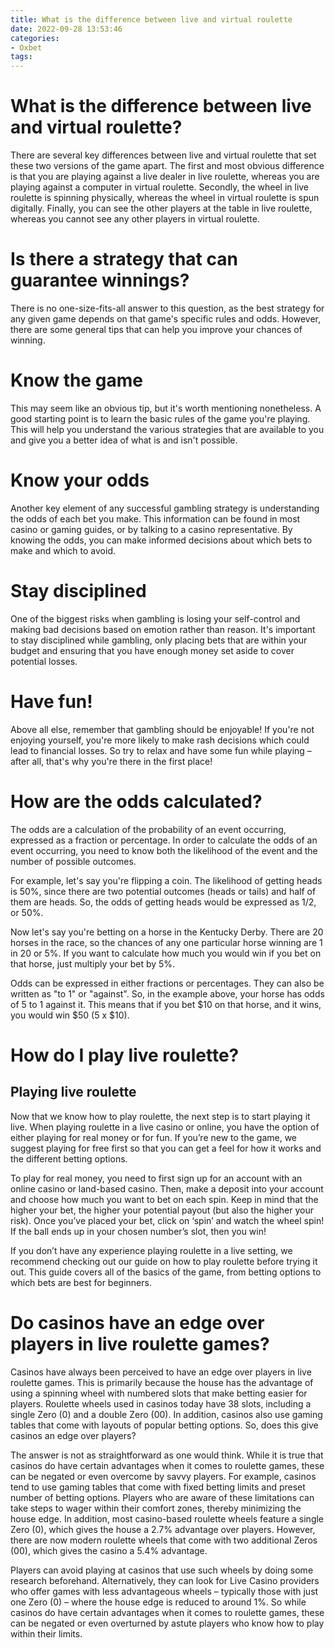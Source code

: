 ```yaml
---
title: What is the difference between live and virtual roulette
date: 2022-09-28 13:53:46
categories:
- Oxbet
tags:
---
```



#  What is the difference between live and virtual roulette?

There are several key differences between live and virtual roulette that set these two versions of the game apart. The first and most obvious difference is that you are playing against a live dealer in live roulette, whereas you are playing against a computer in virtual roulette. Secondly, the wheel in live roulette is spinning physically, whereas the wheel in virtual roulette is spun digitally. Finally, you can see the other players at the table in live roulette, whereas you cannot see any other players in virtual roulette.

#  Is there a strategy that can guarantee winnings?

There is no one-size-fits-all answer to this question, as the best strategy for any given game depends on that game's specific rules and odds. However, there are some general tips that can help you improve your chances of winning.

# Know the game

This may seem like an obvious tip, but it's worth mentioning nonetheless. A good starting point is to learn the basic rules of the game you're playing. This will help you understand the various strategies that are available to you and give you a better idea of what is and isn't possible.

# Know your odds

Another key element of any successful gambling strategy is understanding the odds of each bet you make. This information can be found in most casino or gaming guides, or by talking to a casino representative. By knowing the odds, you can make informed decisions about which bets to make and which to avoid.

# Stay disciplined

One of the biggest risks when gambling is losing your self-control and making bad decisions based on emotion rather than reason. It's important to stay disciplined while gambling, only placing bets that are within your budget and ensuring that you have enough money set aside to cover potential losses.

# Have fun!

Above all else, remember that gambling should be enjoyable! If you're not enjoying yourself, you're more likely to make rash decisions which could lead to financial losses. So try to relax and have some fun while playing – after all, that's why you're there in the first place!

#  How are the odds calculated?

The odds are a calculation of the probability of an event occurring, expressed as a fraction or percentage. In order to calculate the odds of an event occurring, you need to know both the likelihood of the event and the number of possible outcomes.

For example, let's say you're flipping a coin. The likelihood of getting heads is 50%, since there are two potential outcomes (heads or tails) and half of them are heads. So, the odds of getting heads would be expressed as 1/2, or 50%.

Now let's say you're betting on a horse in the Kentucky Derby. There are 20 horses in the race, so the chances of any one particular horse winning are 1 in 20 or 5%. If you want to calculate how much you would win if you bet on that horse, just multiply your bet by 5%.

Odds can be expressed in either fractions or percentages. They can also be written as "to 1" or "against". So, in the example above, your horse has odds of 5 to 1 against it. This means that if you bet $10 on that horse, and it wins, you would win $50 (5 x $10).

#  How do I play live roulette?

## Playing live roulette

Now that we know how to play roulette, the next step is to start playing it live. When playing roulette in a live casino or online, you have the option of either playing for real money or for fun. If you’re new to the game, we suggest playing for free first so that you can get a feel for how it works and the different betting options.

To play for real money, you need to first sign up for an account with an online casino or land-based casino. Then, make a deposit into your account and choose how much you want to bet on each spin. Keep in mind that the higher your bet, the higher your potential payout (but also the higher your risk). Once you’ve placed your bet, click on ‘spin’ and watch the wheel spin! If the ball ends up in your chosen number’s slot, then you win!

If you don’t have any experience playing roulette in a live setting, we recommend checking out our guide on how to play roulette before trying it out. This guide covers all of the basics of the game, from betting options to which bets are best for beginners.

#  Do casinos have an edge over players in live roulette games?

Casinos have always been perceived to have an edge over players in live roulette games. This is primarily because the house has the advantage of using a spinning wheel with numbered slots that make betting easier for players. Roulette wheels used in casinos today have 38 slots, including a single Zero (0) and a double Zero (00). In addition, casinos also use gaming tables that come with layouts of popular betting options. So, does this give casinos an edge over players?

The answer is not as straightforward as one would think. While it is true that casinos do have certain advantages when it comes to roulette games, these can be negated or even overcome by savvy players. For example, casinos tend to use gaming tables that come with fixed betting limits and preset number of betting options. Players who are aware of these limitations can take steps to wager within their comfort zones, thereby minimizing the house edge. In addition, most casino-based roulette wheels feature a single Zero (0), which gives the house a 2.7% advantage over players. However, there are now modern roulette wheels that come with two additional Zeros (00), which gives the casino a 5.4% advantage. 

Players can avoid playing at casinos that use such wheels by doing some research beforehand. Alternatively, they can look for Live Casino providers who offer games with less advantageous wheels – typically those with just one Zero (0) – where the house edge is reduced to around 1%. So while casinos do have certain advantages when it comes to roulette games, these can be negated or even overturned by astute players who know how to play within their limits.